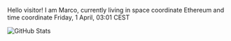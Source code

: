 Hello visitor! I am Marco, currently living in space coordinate Ethereum and time coordinate Friday, 1 April, 03:01 CEST

![GitHub Stats](https://github-readme-stats.vercel.app/api?username=OxMarco)

